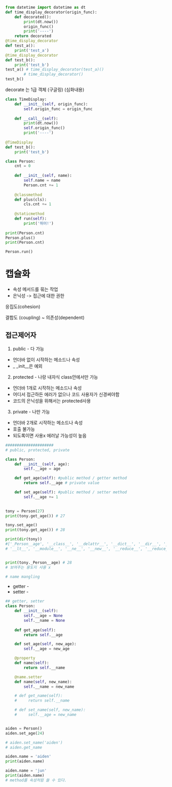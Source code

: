 





``````python
from datetime import datetime as dt
def time_display_decorator(origin_func):
    def decorated():
        print(dt.now())
        origin_func()
        print('----')
    return decorated
@time_display_decorator
def test_a():
    print('test_a')
@time_display_decorator
def test_b():
    print('test_b')
test_a() # time_display_decorator(test_a)()
        # time_display_decorator()
test_b()
``````



decorate 는 1급 객체 (구글링) (심화내용)

```python
class TimeDisplay:
	def __init__(self, origin_func):
        self.origin_func = origin_func
        
    def __call__(self):
        print(dt.now())
        self.origin_func()
        print('----')
   
@TimeDisplay
def test_b():
    print('test_b')
```



```python
class Person:
	cnt = 0
	
	def __init__(self, name):
		self.name = name
		Person.cnt += 1
		
	@classmethod
	def plus(cls):
		cls.cnt += 1
	
	@staticmethod
	def run(self):
		print('뛰어!')
        
print(Person.cnt)
Person.plus()
print(Person.cnt)

Person.run()
```



# 캡슐화

- 속성 메서드를 묶는 작업
- 은닉성 -> 접근에 대한 권한

응집도(cohesion)

결합도 (coupling) ~ 의존성(dependent)



 ## 접근제어자

1) public - 다 가능

- 언더바 없이 시작하는 메소드나 속성
- _ _init__은 예외

2) protected - 나랑 내자식 class안에서만 가능

- 언더바 1개로 시작하는 메소드나 속성
- 어디서 접근하든 에러가 없으나 코드 사용자가 신경써야함
- 코드의 은닉성을 위해서는 protected사용

3) private - 나만 가능

- 언더바 2개로 시작하는 메소드나 속성
- 호출 불가능
- 되도록이면 사용x 에러날 가능성이 높음



```python
#####################
# public, protected, private

class Person:
    def __init__(self, age):
        self.__age = age

    def get_age(self): #public method / getter method
        return self.__age # private value

    def set_age(self): #public method / setter method
        self.__age += 1
    

tony = Person(27)
print(tony.get_age()) # 27

tony.set_age()
print(tony.get_age()) # 28

print(dir(tony))
#['_Person__age', '__class__', '__delattr__', '__dict__', '__dir__', '__doc__', '__eq__', '__format__', '__ge__', '__getattribute__', '__gt__', '__hash__', '__init__', '__init_subclass__', '__le__', 
# '__lt__', '__module__', '__ne__', '__new__', '__reduce__', '__reduce_ex__', '__repr__', '__setattr__', '__sizeof__', '__str__', '__subclasshook__', '__weakref__', 'get_age', 'set_age']


print(tony._Person__age) # 28
# 보여주는 용도지 사용 x

# name mangling
```



- getter -
- setter -

```python
## getter, setter
class Person:
    def __init__(self):
        self.__age = None
        self.__name = None
    
    def get_age(self):
        return self.__age

    def set_age(self, new_age):
        self.__age = new_age

    @property
    def name(self):
        return self.__name

    @name.setter
    def name(self, new_name):
        self.__name = new_name

    # def get_name(self):
    #     return self.__name

    # def set_name(self, new_name):
    #     self.__age = new_name


aiden = Person()
aiden.set_age(24)

# aiden.set_name('aiden')
# aiden.get_name

aiden.name = 'aiden'
print(aiden.name)

aiden.name = 'jun'
print(aiden.name)
# method를 속성처럼 쓸 수 있다.
```





